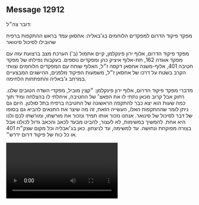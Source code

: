 ## Message 12912

דובר צה״ל:

מפקד פיקוד הדרום למפקדים הלוחמים בג'באליה: אחסאן עמד בראש ההתקפות ברפיח שהובילו לסיכול סינוואר

מפקד פיקוד הדרום, אלוף ירון פינקלמן, קיים אתמול (ב') הערכת מצב ברצועת עזה עם מפקד אוגדה 162, תת-אלוף איציק כהן ומפקדים נוספים. 
בעקבות נפילתו של מפקד חטיבה 401, אלוף-משנה אחסאן דקסה ז״ל, האלוף שוחח עם המפקדים הלוחמים וצוותי הקרב בשטח על דרכו של אחסאן ז״ל, משמעות הפיקוד מלפנים, ההישגים המבצעיים במרחב ג'באליה והתפתחות הלחימה. 

מדברי מפקד פיקוד הדרום, אלוף ירון פינקלמן: ״קצין מוביל, מפקדי השדה הטובים שלנו. רחוק אבל קרוב מכאן נתתי לו את הפאצ׳ של החטיבה, איחלתי לו בהצלחה ומיד תוך כמה שעות הוא יצא כבר להתקפה הראשונה של החטיבה ברפיח בתל סולטן. היום גם ניתן לומר שההתקפות האלו, העשייה הזאת, זה מה שיצר את התנאים להביא גם בסופו של דבר לסיכול של סינואר. אנחנו נזכור אותו תמיד ונזכור את מורשתו, ומורשתו לכם ולנו היא אחת.
להמשיך במשימות, לא לעצור, להביט מבעד לכאב והכאב גדול לכולנו אבל בצורה מפוקחת ונחושה. עד למשימה, עד לניצחון.
כאן בג׳אבליה וכל מקום שצק״ח 401 או כל כוח של פיקוד דרום ידרש״.

![Video](https://data.iron-swords.co.il/2024/October/22/https://data.iron-swords.co.il/2024/October/22/12912/12912_media.mp4)
